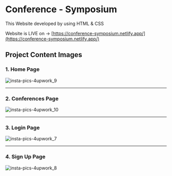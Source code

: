 # Conference - Symposium

This Website developed by using HTML & CSS

Website is LIVE on -> [https://conference-symposium.netlify.app/](https://conference-symposium.netlify.app/)

## Project Content Images

### 1. Home Page

![insta-pics-4upwork_9](https://github.com/Charyyev17/conference-symposium/assets/66562485/f2a2284d-1b47-4ddf-9486-6bdbe0ee5dac)

-----------------------------------------------------------------------------------------------------------------------------

### 2. Conferences Page

![insta-pics-4upwork_10](https://github.com/Charyyev17/conference-symposium/assets/66562485/f9569bed-75a2-4319-9367-0d8173979411)

-----------------------------------------------------------------------------------------------------------------------------

### 3. Login Page

![insta-pics-4upwork_7](https://github.com/Charyyev17/conference-symposium/assets/66562485/41080105-c2f4-4efd-8a0a-9ebe1cdf36ef)

-----------------------------------------------------------------------------------------------------------------------------

### 4. Sign Up Page

![insta-pics-4upwork_8](https://github.com/Charyyev17/conference-symposium/assets/66562485/44d67655-d790-4961-b6e5-31ff7959bb40)
